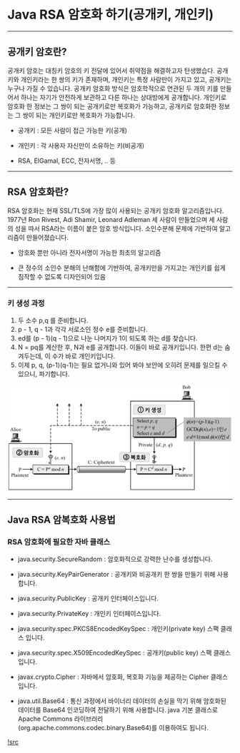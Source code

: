# Java RSA 암호화 하기(공개키, 개인키)



---
## 공개키 암호란?

공개키 암호는 대칭키 암호의 키 전달에 있어서 취약점을 해결하고자 탄생했습다. 공개키와 개인키라는 한 쌍의 키가 존재하며, 개인키는 특정 사람만이 가지고 있고, 공개키는 누구나 가질 수 있습니다. 공개키 암호화 방식은 암호학적으로 연관된 두 개의 키를 만들어서 하나는 자기가 안전하게 보관하고 다른 하나는 상대방에게 공개합니다.
개인키로 암호화 한 정보는 그 쌍이 되는 공개키로만 복호화가 가능하고, 공개키로 암호화한 정보는 그 쌍이 되는 개인키로만 복호화가 가능합니다.

- 공개키 : 모든 사람이 접근 가능한 키(공개)

- 개인키 : 각 사용자 자신만이 소유하는 키(비공개)

- RSA, ElGamal, ECC, 전자서명, .. 등


---
## RSA 암호화란?

RSA 암호화는 현재 SSL/TLS에 가장 많이 사용되는 공개키 암호화 알고리즘입니다. 1977년 Ron Rivest, Adi Shamir, Leonard Adleman 세 사람이 만들었으며 세 사람의 성을 따서 RSA라는 이름이 붙은 암호 방식입니다. 소인수분해 문제에 기반하여 알고리즘이 만들어졌습니다.

- 암호화 뿐만 아니라 전자서명이 가능한 최초의 알고리즘

- 큰 정수의 소인수 분해의 난해함에 기반하여, 공개키만을 가지고는 개인키를 쉽게 짐작할 수 없도록 디자인되어 있음

---
### 키 생성 과정

1. 두 소수 p,q 를 준비합니다.
2. p - 1, q - 1과 각각 서로소인 정수 e를 준비합니다.
3. ed를 (p - 1)(q - 1)으로 나눈 나머지가 1이 되도록 하는 d를 찾습니다.
4. N = pq를 계산한 후, N과 e를 공개합니다. 이들이 바로 공개키입니다. 한편 d는 숨겨두는데, 이 수가 바로 개인키입니다.
5. 이제 p, q, (p-1)(q-1)는 필요 없거니와 있어 봐야 보안에 오히려 문제를 일으킬 수 있으니, 파기합니다.

![001](./001.png)

---
## Java RSA 암복호화 사용법

### RSA 암호화에 필요한 자바 클래스

- java.security.SecureRandom : 암호화적으로 강력한 난수를 생성합니다.

- java.security.KeyPairGenerator : 공개키와 비공개키 한 쌍을 만들기 위해 사용합니다.

- java.security.PublicKey : 공개키 인터페이스입니다.

- java.security.PrivateKey : 개인키 인터페이스입니다.

- java.security.spec.PKCS8EncodedKeySpec : 개인키(private key) 스팩 클래스 입니다. 

- java.security.spec.X509EncodedKeySpec : 공개키(public key) 스팩 클래스 입니다.

- javax.crypto.Cipher : 자바에서 암호화, 복호화 기능을 제공하는 Cipher 클래스 입니다.

- java.util.Base64 : 통신 과정에서 바이너리 데이터의 손실을 막기 위해 암호화된 데이터를 Base64 인코딩하여 전달하기 위해 사용합니다. java 기본 클래스로 Apache Commons 라이브러리(org.apache.commons.codec.binary.Base64)를 이용하여도 됩니다.


[!src](./RSACrypto.java)





